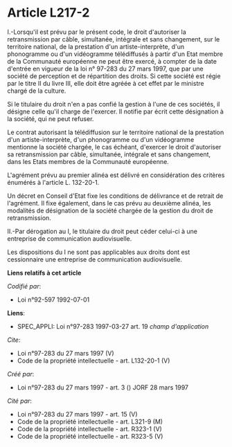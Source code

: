 # Article L217-2

I.-Lorsqu'il est prévu par le présent code, le droit d'autoriser la retransmission par câble, simultanée, intégrale et sans
changement, sur le territoire national, de la prestation d'un artiste-interprète, d'un phonogramme ou d'un vidéogramme
télédiffusés à partir d'un Etat membre de la Communauté européenne ne peut être exercé, à compter de la date d'entrée en
vigueur de la loi n° 97-283 du 27 mars 1997, que par une société de perception et de répartition des droits. Si cette société
est régie par le titre II du livre III, elle doit être agréée à cet effet par le ministre chargé de la culture. 

Si le titulaire du droit n'en a pas confié la gestion à l'une de ces sociétés, il désigne celle qu'il charge de l'exercer. Il
notifie par écrit cette désignation à la société, qui ne peut refuser. 

Le contrat autorisant la télédiffusion sur le territoire national de la prestation d'un artiste-interprète, d'un phonogramme
ou d'un vidéogramme mentionne la société chargée, le cas échéant, d'exercer le droit d'autoriser sa retransmission par câble,
simultanée, intégrale et sans changement, dans les Etats membres de la Communauté européenne. 

L'agrément prévu au premier alinéa est délivré en considération des critères énumérés à l'article L. 132-20-1. 

Un décret en Conseil d'Etat fixe les conditions de délivrance et de retrait de l'agrément. Il fixe également, dans le cas
prévu au deuxième alinéa, les modalités de désignation de la société chargée de la gestion du droit de retransmission. 

II.-Par dérogation au I, le titulaire du droit peut céder celui-ci à une entreprise de communication audiovisuelle. 

Les dispositions du I ne sont pas applicables aux droits dont est cessionnaire une entreprise de communication audiovisuelle.

**Liens relatifs à cet article**

_Codifié par_:

  - Loi n°92-597 1992-07-01

**Liens**:

  - SPEC_APPLI: Loi n°97-283 1997-03-27 art. 19 *champ d'application*

_Cite_:

  - Loi n°97-283 du 27 mars 1997 (V)
  - Code de la propriété intellectuelle - art. L132-20-1 (V)

_Créé par_:

  - Loi n°97-283 du 27 mars 1997 - art. 3 () JORF 28 mars 1997

_Cité par_:

  - Loi n°97-283 du 27 mars 1997 - art. 15 (V)
  - Code de la propriété intellectuelle - art. L321-9 (M)
  - Code de la propriété intellectuelle - art. R323-1 (V)
  - Code de la propriété intellectuelle - art. R323-5 (V)
